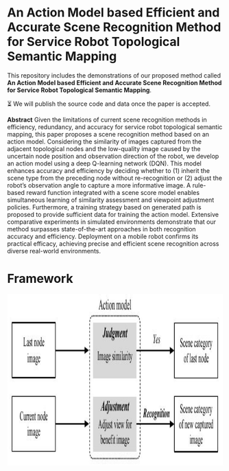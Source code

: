# An Action Model based Efficient and Accurate Scene Recognition Method for Service Robot Topological Semantic Mapping

This repository includes the demonstrations of our proposed method called **An Action Model based Efficient and Accurate Scene Recognition Method for Service Robot Topological Semantic Mapping**. 

:hourglass_flowing_sand: We will publish the source code and data once the paper is accepted. 

**Abstract**
Given the limitations of current scene recognition methods in efficiency, redundancy, and accuracy for service robot topological semantic mapping, this paper proposes a scene recognition method based on an action model. Considering the similarity of images captured from the adjacent topological nodes and the low-quality image caused by the uncertain node position and observation direction of the robot, we develop an action model using a deep Q-learning network (DQN). This model enhances accuracy and efficiency by deciding whether to (1) inherit the scene type from the preceding node without re-recognition or (2) adjust the robot’s observation angle to capture a more informative image. A rule-based reward function integrated with a scene score model enables simultaneous learning of similarity assessment and viewpoint adjustment policies. Furthermore, a training strategy based on generated path is proposed to provide sufficient data for training the action model.	Extensive comparative experiments in simulated environments demonstrate that our method surpasses state-of-the-art approaches in both recognition accuracy and efficiency. Deployment on a mobile robot confirms its practical efficacy, achieving precise and efficient scene recognition across diverse real-world environments.

# Framework

<p align="center">
<img src="https://github.com/simpleliu66/SR_SM/blob/main/img/intro.jpg" height= "400" width="600">
</p>
